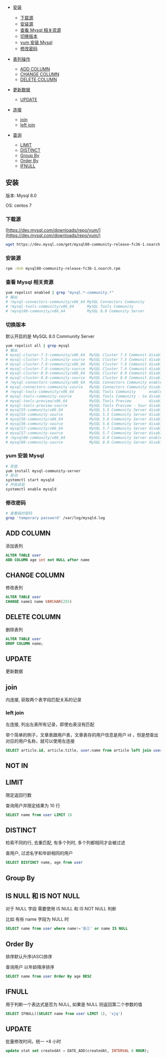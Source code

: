 - [安装](./Mysql.html#安装)

  - [下载源](./Mysql.html#下载源)
  - [安装源](./Mysql.html#安装源)
  - [查看 Mysql 相关资源](./Mysql.html#查看-Mysql-相关资源)
  - [切换版本](./Mysql.html#切换版本)
  - [yum 安装 Mysql](./Mysql.html#yum-安装-Mysql)
  - [修改密码](./Mysql.html#修改密码)

- [表列操作](./Mysql.html#add-column)

  - [ADD COLUMN](./Mysql.html#add-column)
  - [CHANGE COLUMN](./Mysql.html#change-column)
  - [DELETE COLUMN](./Mysql.html#delete-column)

- [更新数据](./Mysql.html#update)

  - [UPDATE](./Mysql.html#update)

- [连接](./Mysql.html#join)

  - [join](./Mysql.html#join)
  - [left join](./Mysql.html#left-join)

- [查询](./Mysql.html#limit)

  - [LIMIT](./Mysql.html#limit)
  - [DISTINCT](./Mysql.html#distinct)
  - [Group By](./Mysql.html#group-by)
  - [Order By](./Mysql.html#order-by)
  - [IFNULL](./Mysql.html#ifnull)

## 安装

版本: Mysql 8.0

OS: centos 7

### 下载源

[https://dev.mysql.com/downloads/repo/yum/](https://dev.mysql.com/downloads/repo/yum/)

```sh
wget https://dev.mysql.com/get/mysql80-community-release-fc36-1.noarch.rpm
```

### 安装源

```sh
rpm -Uvh mysql80-community-release-fc36-1.noarch.rpm
```

### 查看 Mysql 相关资源

```sh
yum repolist enabled | grep "mysql.*-community.*"
# 输出
# !mysql-connectors-community/x86_64 MySQL Connectors Community                206
# !mysql-tools-community/x86_64      MySQL Tools Community                      94
# !mysql80-community/x86_64          MySQL 8.0 Community Server                367
```

### 切换版本

默认开启的是 MySQL 8.0 Community Server

```sh
yum repolist all | grep mysql
# 输出
# mysql-cluster-7.5-community/x86_64  MySQL Cluster 7.5 Communit disabled
# mysql-cluster-7.5-community-source  MySQL Cluster 7.5 Communit disabled
# mysql-cluster-7.6-community/x86_64  MySQL Cluster 7.6 Communit disabled
# mysql-cluster-7.6-community-source  MySQL Cluster 7.6 Communit disabled
# mysql-cluster-8.0-community/x86_64  MySQL Cluster 8.0 Communit disabled
# mysql-cluster-8.0-community-source  MySQL Cluster 8.0 Communit disabled
# !mysql-connectors-community/x86_64  MySQL Connectors Community enabled:      206
# mysql-connectors-community-source   MySQL Connectors Community disabled
# !mysql-tools-community/x86_64       MySQL Tools Community      enabled:       94
# mysql-tools-community-source        MySQL Tools Community - So disabled
# mysql-tools-preview/x86_64          MySQL Tools Preview        disabled
# mysql-tools-preview-source          MySQL Tools Preview - Sour disabled
# mysql55-community/x86_64            MySQL 5.5 Community Server disabled
# mysql55-community-source            MySQL 5.5 Community Server disabled
# mysql56-community/x86_64            MySQL 5.6 Community Server disabled
# mysql56-community-source            MySQL 5.6 Community Server disabled
# mysql57-community/x86_64            MySQL 5.7 Community Server disabled
# mysql57-community-source            MySQL 5.7 Community Server disabled
# !mysql80-community/x86_64           MySQL 8.0 Community Server enabled:      367
# mysql80-community-source            MySQL 8.0 Community Server disabled
```

### yum 安装 Mysql

```sh
# 安装
yum install mysql-community-server
# 启动
systemctl start mysqld
# 开启自启
systemctl enable mysqld
```

### 修改密码

```sh
# 查看临时密码
grep 'temporary password' /var/log/mysqld.log
```

## ADD COLUMN

添加表列

```sql
ALTER TABLE user
ADD COLUMN age int not NULL after name
```

## CHANGE COLUMN

修改表列

```sql
ALTER TABLE user
CHANGE name1 name VARCHAR(255)
```

## DELETE COLUMN

删除表列

```sql
ALTER TABLE user
DROP COLUMN name;
```

## UPDATE

更新数据

## join

内连接, 获取两个表字段匹配关系的记录

### left join

左连接, 列出左表所有记录，即使右表没有匹配

举个简单的例子，文章表跟用户表，文章表存的用户信息是用户 id ，但是想查出对应的用户名称，就可以使用左连接

```sql
SELECT article.id, article.title, user.name from article left join user on article.user_id = user.id
```

## NOT IN

## LIMIT

限定返回行数

查询用户并限定结果为 10 行

```sql
SELECT name from user LIMIT 10
```

## DISTINCT

检索不同的行, 去重匹配, 有多个列时, 多个列都相同才会被过滤

查用户, 过滤名字和年龄相同的用户

```sql
SELECT DISTINCT name, age from user
```

## Group By

## IS NULL 和 IS NOT NULL

对于 NULL 字段 需要使用 IS NULL 和 IS NOT NULL 判断

比如 有些 name 字段为 NULL 时

```sql
SELECT name from user where name!='张三' or name IS NULL
```

## Order By

排序默认升序(ASC)排序

查询用户 以年龄降序排序

```sql
SELECT name from user Order By age DESC
```

## IFNULL

用于判断一个表达式是否为 NULL, 如果是 NULL 则返回第二个参数的值

```sql
SELECT IFNULL((SELECT name from user LIMIT 1), 'xjq')
```

## UPDATE

批量修改时间，统一 +8 小时

```sql
update stat set createdAt = DATE_ADD(createdAt, INTERVAL 8 HOUR);
```

